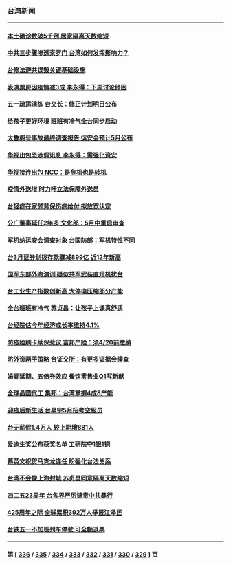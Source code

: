 ### 台湾新闻
---
#### [本土确诊数破5千例 居家隔离天数缩短](../../pages/ncid1349361/n13720218.md) 
#### [中共三步骤渗透索罗门 台湾如何发挥影响力？](../../pages/ncid1349361/n13720339.md) 
#### [台修法避共谍毁关键基础设施](../../pages/ncid1349361/n13720299.md) 
#### [表演票房因疫情减3成 李永得：下周讨论纾困](../../pages/ncid1349361/n13720326.md) 
#### [五一疏运演练 台交长：修正计划明日公布](../../pages/ncid1349361/n13720324.md) 
#### [给孩子更好环境 班班有冷气全台同步启动](../../pages/ncid1349361/n13720321.md) 
#### [太鲁阁号事故最终调查报告 运安会预计5月公布](../../pages/ncid1349361/n13720301.md) 
#### [华视出包恐涉假讯息 李永得：需强化资安](../../pages/ncid1349361/n13720298.md) 
#### [华视接连出包 NCC：是危机也是转机](../../pages/ncid1349361/n13720309.md) 
#### [疫情外送增 时力吁立法保障外送员](../../pages/ncid1349361/n13720281.md) 
#### [台轻症在家领劳保伤病给付 拟放宽认定](../../pages/ncid1349361/n13720237.md) 
#### [公广董事延任2年多 文化部：5月中重启审查](../../pages/ncid1349361/n13720260.md) 
#### [军机纳运安会调查对象 台国防部：军机特性不同](../../pages/ncid1349361/n13720258.md) 
#### [台3月证券划拨存款骤减899亿 近12年新高](../../pages/ncid1349361/n13720256.md) 
#### [国军东部外海演训 疑似共军武装直升机扰台](../../pages/ncid1349361/n13720235.md) 
#### [台工业生产指数创新高 大停电压缩部分产能](../../pages/ncid1349361/n13720239.md) 
#### [全台班班有冷气 苏贞昌：让孩子上课真舒适](../../pages/ncid1349361/n13720148.md) 
#### [台经院估今年经济成长率维持4.1%](../../pages/ncid1349361/n13720238.md) 
#### [防疫险刷卡续保惹议 富邦产险：须4/20前缴纳](../../pages/ncid1349361/n13720196.md) 
#### [防外资两手策略 台证交所：有更多证据会续查](../../pages/ncid1349361/n13720193.md) 
#### [婚宴延期、五倍券效应 餐饮零售业Q1写新猷](../../pages/ncid1349361/n13720180.md) 
#### [全球晶圆代工 集邦：台湾掌握4成8产能](../../pages/ncid1349361/n13720199.md) 
#### [迎疫后新生活 台星宇5月招考空服员](../../pages/ncid1349361/n13720200.md) 
#### [台无薪假1.4万人 较上期增881人](../../pages/ncid1349361/n13720202.md) 
#### [爱迪生奖公布获奖名单 工研院夺1银1铜](../../pages/ncid1349361/n13720126.md) 
#### [蔡英文祝贺马克龙连任 盼强化台法关系](../../pages/ncid1349361/n13720111.md) 
#### [台湾不会像上海封城 苏贞昌同意隔离天数缩短](../../pages/ncid1349361/n13719756.md) 
#### [四二五23周年 台各界严厉谴责中共暴行](../../pages/ncid1349361/n13719368.md) 
#### [425周年之际 全球累积392万人举报江泽民](../../pages/ncid1349361/n13719232.md) 
#### [台铁五一不加班列车停驶 可全额退票](../../pages/ncid1349361/n13719380.md) 

---
#### 第 [ [336](./336.md) / [335](./335.md) / [334](./334.md) / [333](./333.md) / [332](./332.md) / [331](./331.md) / [330](./330.md) / [329](./329.md) ] 页

